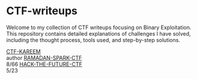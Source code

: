 # CTF-writeups
Welcome to my collection of CTF writeups focusing on Binary Exploitation. This repository contains detailed explanations of challenges I have solved, including the thought process, tools used, and step-by-step solutions.
  
[CTF-KAREEM](https://github.com/Dhiasaid/CTF-writeups/tree/main/CTF-kareem)<br> author
[RAMADAN-SPARK-CTF](https://github.com/Dhiasaid/CTF-writeups/tree/main/RAMADHAN-SPARK-CTF)<br> 8/66
[HACK-THE-FUTURE-CTF](https://github.com/Dhiasaid/CTF-writeups/tree/main/HACK-THE-FUTURE-CTF)<br> 5/23

